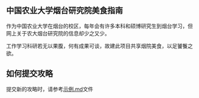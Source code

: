 ## 中国农业大学烟台研究院美食指南
作为中国农业大学在烟台的校区，每年会有许多本科和硕博研究生到烟台学习，但网上关于农大烟台研究院的信息却少之又少。

工作学习科研若无以果腹，何有成果可谈，故建此项目共享烟院美食，以足饕餮之欲。

## 如何提交攻略
提交新的攻略时，请参考[示例.md](src/template/示例.md)文件

